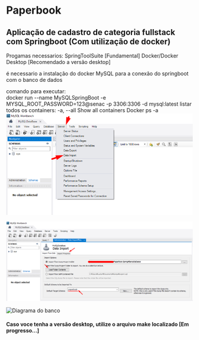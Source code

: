 # Paperbook
## Aplicação de cadastro de categoria fullstack com Springboot (Com utilização de docker)

Progamas necessarios:
SpringToolSuite [Fundamental]
Docker/Docker Desktop [Recomendado a versão desktop]


é necessario a instalação do docker MySQL para a conexão do springboot com o banco de dados

comando para executar: <br>
docker run --name MySQLSpringBoot -e MYSQL_ROOT_PASSWORD=123@senac -p 3306:3306 -d mysql:latest
listar todos os containers:
-a, --all Show all containers
Docker ps -a
![Importação de data](/imgREADME/DataImport.png)

![Importação de data parte 2:](/imgREADME/DataImport2.png)

![Diagrama do banco](/imgREADME/DiagramaBanco.png.png)

#### Caso voce tenha a versão desktop, utilize o arquivo make localizado [Em progresso...]

